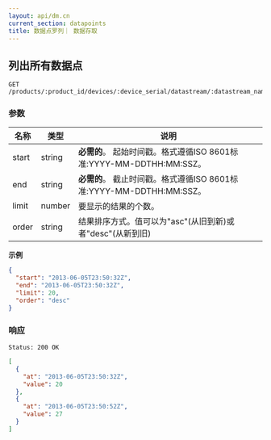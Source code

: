 ```yaml
---
layout: api/dm.cn
current_section: datapoints
title: 数据点罗列｜ 数据存取
---
```


## 列出所有数据点

    GET /products/:product_id/devices/:device_serial/datastream/:datastream_name/datapoints

### 参数

| 名称  | 类型 | 说明 |
| ----- | ------ | --- |
| start | string | **必需的**。 起始时间戳。格式遵循ISO 8601标准:YYYY-MM-DDTHH:MM:SSZ。 |
| end   | string | **必需的**。 截止时间戳。格式遵循ISO 8601标准:YYYY-MM-DDTHH:MM:SSZ。 |
| limit | number | 要显示的结果的个数。 |
| order | string | 结果排序方式。值可以为"asc"(从旧到新)或者"desc"(从新到旧) |


**示例**

```json
{
  "start": "2013-06-05T23:50:32Z",
  "end": "2013-06-05T23:50:32Z",
  "limit": 20,
  "order": "desc"
}
```

### 响应

    Status: 200 OK

```json
[
  {
    "at": "2013-06-05T23:50:32Z",
    "value": 20
  },
  {
    "at": "2013-06-05T23:50:52Z",
    "value": 27
  }
]
```

